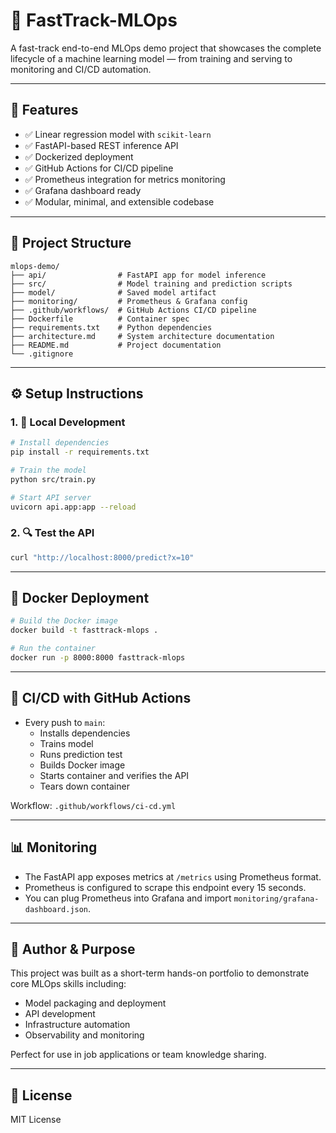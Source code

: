 # 🚀 FastTrack-MLOps

A fast-track end-to-end MLOps demo project that showcases the complete lifecycle of a machine learning model — from training and serving to monitoring and CI/CD automation.

---

## 📌 Features

- ✅ Linear regression model with `scikit-learn`
- ✅ FastAPI-based REST inference API
- ✅ Dockerized deployment
- ✅ GitHub Actions for CI/CD pipeline
- ✅ Prometheus integration for metrics monitoring
- ✅ Grafana dashboard ready
- ✅ Modular, minimal, and extensible codebase

---

## 🧱 Project Structure

```
mlops-demo/
├── api/                # FastAPI app for model inference
├── src/                # Model training and prediction scripts
├── model/              # Saved model artifact
├── monitoring/         # Prometheus & Grafana config
├── .github/workflows/  # GitHub Actions CI/CD pipeline
├── Dockerfile          # Container spec
├── requirements.txt    # Python dependencies
├── architecture.md     # System architecture documentation
├── README.md           # Project documentation
└── .gitignore
```

---

## ⚙️ Setup Instructions

### 1. 🔧 Local Development

```bash
# Install dependencies
pip install -r requirements.txt

# Train the model
python src/train.py

# Start API server
uvicorn api.app:app --reload
```

### 2. 🔍 Test the API

```bash
curl "http://localhost:8000/predict?x=10"
```

---

## 🐳 Docker Deployment

```bash
# Build the Docker image
docker build -t fasttrack-mlops .

# Run the container
docker run -p 8000:8000 fasttrack-mlops
```

---

## 🔁 CI/CD with GitHub Actions

- Every push to `main`:
  - Installs dependencies
  - Trains model
  - Runs prediction test
  - Builds Docker image
  - Starts container and verifies the API
  - Tears down container

Workflow: `.github/workflows/ci-cd.yml`

---

## 📊 Monitoring

- The FastAPI app exposes metrics at `/metrics` using Prometheus format.
- Prometheus is configured to scrape this endpoint every 15 seconds.
- You can plug Prometheus into Grafana and import `monitoring/grafana-dashboard.json`.

---

## 🧠 Author & Purpose

This project was built as a short-term hands-on portfolio to demonstrate core MLOps skills including:
- Model packaging and deployment
- API development
- Infrastructure automation
- Observability and monitoring

Perfect for use in job applications or team knowledge sharing.

---

## 📃 License

MIT License
